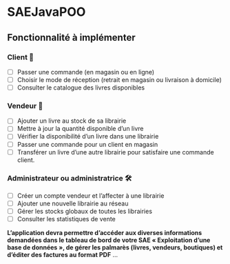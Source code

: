 # SAEJavaPOO  

## Fonctionnalité à implémenter  
### Client 👤
- [ ] Passer une commande (en magasin ou en ligne)  
- [ ] Choisir le mode de réception (retrait en magasin ou livraison à domicile)  
- [ ] Consulter le catalogue des livres disponibles  
### Vendeur 🏪  
- [ ] Ajouter un livre au stock de sa librairie  
- [ ] Mettre à jour la quantité disponible d’un livre  
- [ ] Vérifier la disponibilité d’un livre dans une librairie  
- [ ] Passer une commande pour un client en magasin  
- [ ] Transférer un livre d’une autre librairie pour satisfaire une commande client.  
### Administrateur ou administratrice 🛠️  
- [ ] Créer un compte vendeur et l’affecter à une librairie  
- [ ] Ajouter une nouvelle librairie au réseau  
- [ ] Gérer les stocks globaux de toutes les librairies  
- [ ] Consulter les statistiques de vente  

**L’application devra permettre d’accéder aux diverses informations demandées dans le
tableau de bord de votre SAE « Exploitation d’une base de données », de gérer les palmarès (livres, vendeurs, boutiques) et d’éditer des factures au format PDF**
...